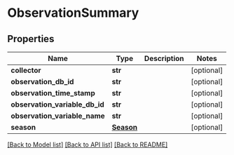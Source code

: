 # ObservationSummary

## Properties
Name | Type | Description | Notes
------------ | ------------- | ------------- | -------------
**collector** | **str** |  | [optional] 
**observation_db_id** | **str** |  | [optional] 
**observation_time_stamp** | **str** |  | [optional] 
**observation_variable_db_id** | **str** |  | [optional] 
**observation_variable_name** | **str** |  | [optional] 
**season** | [**Season**](Season.md) |  | [optional] 

[[Back to Model list]](../README.md#documentation-for-models) [[Back to API list]](../README.md#documentation-for-api-endpoints) [[Back to README]](../README.md)


